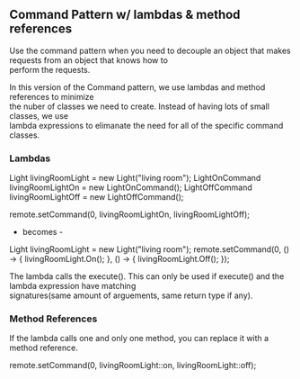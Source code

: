 ## Command Pattern w/ lambdas & method references

Use the command pattern when you need to decouple an object that makes requests from an object that knows how to  
perform the requests.

In this version of the Command pattern, we use lambdas and method references to minimize  
the nuber of classes we need to create.  Instead of having lots of small classes, we use  
lambda expressions to elimanate the need for all of the specific command classes.

### Lambdas

Light livingRoomLight = new Light("living room");
LightOnCommand livingRoomLightOn = new LightOnCommand();
LightOffCommand livingRoomLightOff = new LightOffCommand();

remote.setCommand(0, livingRoomLightOn, livingRoomLightOff);

- becomes -  

Light livingRoomLight = new Light("living room");
remote.setCommand(0, () -> { livingRoomLight.On(); }, () -> { livingRoomLight.Off(); });  

The lambda calls the execute().  This can only be used if execute() and the lambda expression have matching  
signatures(same amount of arguements, same return type if any).

### Method References  

If the lambda calls one and only one method, you can replace it with a method reference.  

remote.setCommand(0, livingRoomLight::on, livingRoomLight::off);
